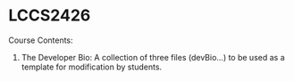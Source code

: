 # LCCS2426

Course Contents:
1. The Developer Bio: A collection of three files (devBio...) to be used as a template for modification by students.
